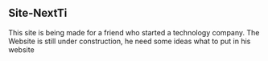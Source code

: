 ## Site-NextTi
This site is being made for a friend who started a technology company.
The Website is still under construction, he need some ideas what to put in his website
